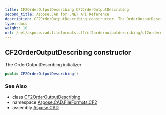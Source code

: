 ```yaml
---
title: CF2OrderOutputDescribing.CF2OrderOutputDescribing
second_title: Aspose.CAD for .NET API Reference
description: CF2OrderOutputDescribing constructor. The OrderOutputDescribing initializer
type: docs
weight: 10
url: /net/aspose.cad.fileformats.cf2/cf2orderoutputdescribing/cf2orderoutputdescribing/
---
```

## CF2OrderOutputDescribing constructor

The OrderOutputDescribing initializer

```csharp
public CF2OrderOutputDescribing()
```

### See Also

* class [CF2OrderOutputDescribing](../)
* namespace [Aspose.CAD.FileFormats.CF2](../../cf2orderoutputdescribing/)
* assembly [Aspose.CAD](../../../)


